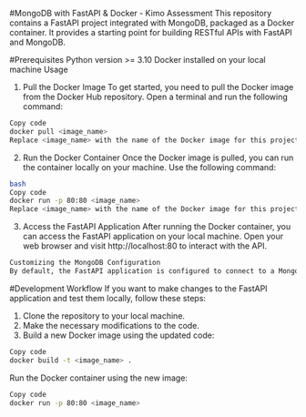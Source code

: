 #MongoDB with FastAPI & Docker - Kimo Assessment
This repository contains a FastAPI project integrated with MongoDB, packaged as a Docker container. It provides a starting point for building RESTful APIs with FastAPI and MongoDB.

#Prerequisites
Python version >= 3.10
Docker installed on your local machine
Usage

1. Pull the Docker Image
To get started, you need to pull the Docker image from the Docker Hub repository. Open a terminal and run the following command:

```bash
Copy code
docker pull <image_name>
Replace <image_name> with the name of the Docker image for this project. In this case, the image name is kimo-assessment.
```

2. Run the Docker Container
Once the Docker image is pulled, you can run the container locally on your machine. Use the following command:

```bash
bash
Copy code
docker run -p 80:80 <image_name>
Replace <image_name> with the name of the Docker image for this project, which is kimo-assessment.
```


3. Access the FastAPI Application
After running the Docker container, you can access the FastAPI application on your local machine. Open your web browser and visit http://localhost:80 to interact with the API.

```bash
Customizing the MongoDB Configuration
By default, the FastAPI application is configured to connect to a MongoDB database. If you want to customize the MongoDB configuration, you can modify the app.py file located in the app directory. Look for the MongoDB connection settings and update them according to your MongoDB instance.
```

#Development Workflow
If you want to make changes to the FastAPI application and test them locally, follow these steps:

1. Clone the repository to your local machine.
2. Make the necessary modifications to the code.
3. Build a new Docker image using the updated code:

```bash
Copy code
docker build -t <image_name> .
```

Run the Docker container using the new image:
```bash
Copy code
docker run -p 80:80 <image_name>
```